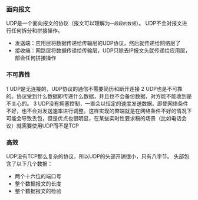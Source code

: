 ### 面向报文
UDP是一个面向报文的协议（报文可以理解为`一段段的数据`）。
UDP不会对报文进行任何拆分和拼接操作。
- 发送端：应用层将数据传递给传输层的UDP协议，然后就传递给网络层了
- 接收端：网路层将数据传递给传输层，UDP只除去IP报文头就传递给应用层，部会任何拼接操作

### 不可靠性
1 UDP是无连接的，UDP协议的通信不需要简历和断开连接
2 UDP也是不可靠的。协议受到什么数据即传递什么数据，并且也不会备份数据，对方能不能收到是不关心的。
3 UDP没有拥塞控制，一直会以恒定的速度发送数据。即使网络条件不好，也不会对发送速率进行调整。这样实现的弊端就是在网络条件不好的情况下可能会导致丢包，但是优点也很明显，在某些实时性要求稿的场景（比如电话会议）就需要使用UDP而不是TCP

### 高效
UDP没有TCP那么复杂的协议，所以UDP的头部开销很小，只有八字节。
头部包含了以下几个数据：
- 两个十六位的端口号
- 整个数据报文的长度
- 整个数据报文的检验